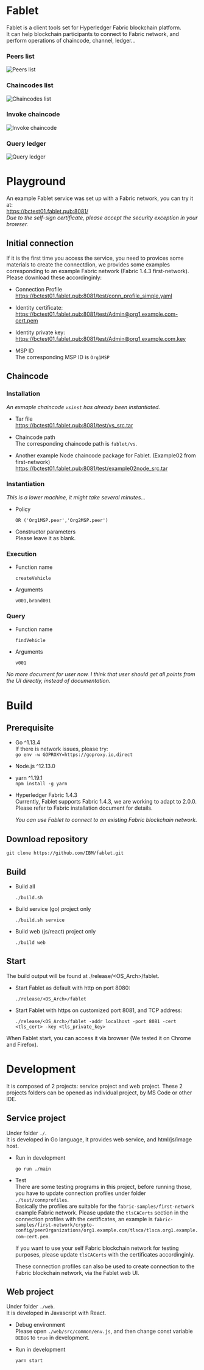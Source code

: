 # Fablet
Fablet is a client tools set for Hyperledger Fabric blockchain platform.  
It can help blockchain participants to connect to Fabric network, and perform operations of chaincode, channel, ledger...  

### Peers list
![Peers list](peerlist.png)

### Chaincodes list
![Chaincodes list](images/chaincodelist.png)

### Invoke chaincode
![Invoke chaincode](images/chaincodeinvoke.png)

### Query ledger
![Query ledger](images/ledgerquery.png)

# Playground
An example Fablet service was set up with a Fabric network, you can try it at:  
https://bctest01.fablet.pub:8081/  
*Due to the self-sign certificate, please accept the security exception in your browser.*

## Initial connection

If it is the first time you access the service, you need to provices some materials to create the connectdion, we provides some examples corresponding to an example Fabric network (Fabric 1.4.3 first-network). Please download these accordinginly:  

* Connection Profile  
  https://bctest01.fablet.pub:8081/test/conn_profile_simple.yaml

* Identity certificate:  
  https://bctest01.fablet.pub:8081/test/Admin@org1.example.com-cert.pem  

* Identity private key:  
  https://bctest01.fablet.pub:8081/test/Admin@org1.example.com.key

* MSP ID  
  The corresponding MSP ID is `Org1MSP`

## Chaincode

### Installation
*An exmaple chaincode `vsinst` has already been instantiated.*
* Tar file  
  https://bctest01.fablet.pub:8081/test/vs_src.tar

* Chaincode path  
  The corresponding chaincode path is `fablet/vs`.

* Another example Node chaincode package for Fablet. (Example02 from first-network)
  https://bctest01.fablet.pub:8081/test/example02node_src.tar

### Instantiation
*This is a lower machine, it might take several minutes...*
* Policy  
  ```
  OR ('Org1MSP.peer','Org2MSP.peer')
  ```

* Constructor parameters  
  Please leave it as blank.

### Execution
* Function name
  ```
  createVehicle 
  ```

* Arguments
  ```
  v001,brand001
  ```
  
### Query
* Function name
  ```
  findVehicle 
  ```

* Arguments
  ```
  v001
  ```
  
*No more document for user now. I think that user should get all points from the UI directly, instead of documentation.*

# Build

## Prerequisite 

* Go ^1.13.4  
  If there is network issues, please try:  
  `go env -w GOPROXY=https://goproxy.io,direct`

* Node.js ^12.13.0

* yarn ^1.19.1  
  `npm install -g yarn`

* Hyperledger Fabric 1.4.3  
  Currently, Fablet supports Fabric 1.4.3, we are working to adapt to 2.0.0. Please refer to Fabric installation document for details.  

  *You can use Fablet to connect to an existing Fabric blockchain network.*

## Download repository

```
git clone https://github.com/IBM/fablet.git
```

## Build

* Build all
  ```
  ./build.sh
  ```

* Build service (go) project only
  ```
  ./build.sh service
  ```

* Build web (js/react) project only
  ```
  ./build web
  ```

## Start

The build output will be found at ./release/<OS_Arch>/fablet.

* Start Fablet as default with http on port 8080:
  ```
  ./release/<OS_Arch>/fablet
  ```

* Start Fablet with https on customized port 8081, and TCP address:  
  ```
  ./release/<OS_Arch>/fablet -addr localhost -port 8081 -cert <tls_cert> -key <tls_private_key>
  ```

When Fablet start, you can access it via browser (We tested it on Chrome and Firefox).

# Development

It is composed of 2 projects: service project and web project. These 2 projects folders can be opened as individual project, by MS Code or other IDE.

## Service project
Under folder `./`.  
It is developed in Go language, it provides web service, and html/js/image host.
* Run in development
  ```
  go run ./main
  ```
* Test  
  There are some testing programs in this project, before running those, you have to update connection profiles under folder `./test/connprofiles`.  
  Basically the profiles are suitable for the `fabric-samples/first-network` example Fabric network. Please update the `tlsCACerts` section in the connection profiles with the certificates, an example is `fabric-samples/first-network/crypto-config/peerOrganizations/org1.example.com/tlsca/tlsca.org1.example.com-cert.pem`.  

  If you want to use your self Fabric blockchain network for testing purposes, please update `tlsCACerts` with the certificates accordinginly.  

  These connection profiles can also be used to create connection to the Fabric blockchain network, via the Fablet web UI.  

## Web project
Under folder `./web`.  
It is developed in Javascript with React.

* Debug environment  
  Please open `./web/src/common/env.js`, and then change const variable `DEBUG` to `true` in development.

* Run in development
  ```
  yarn start
  ```
